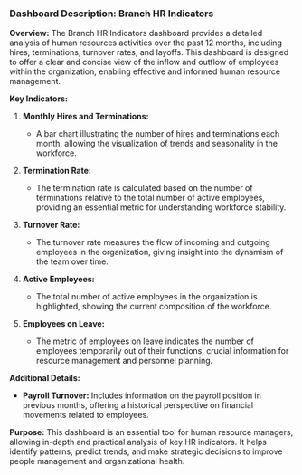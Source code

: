 ### Dashboard Description: Branch HR Indicators

**Overview:**
The Branch HR Indicators dashboard provides a detailed analysis of human resources activities over the past 12 months, including hires, terminations, turnover rates, and layoffs. This dashboard is designed to offer a clear and concise view of the inflow and outflow of employees within the organization, enabling effective and informed human resource management.

**Key Indicators:**
1. **Monthly Hires and Terminations:**
   - A bar chart illustrating the number of hires and terminations each month, allowing the visualization of trends and seasonality in the workforce.

2. **Termination Rate:**
   - The termination rate is calculated based on the number of terminations relative to the total number of active employees, providing an essential metric for understanding workforce stability.

3. **Turnover Rate:**
   - The turnover rate measures the flow of incoming and outgoing employees in the organization, giving insight into the dynamism of the team over time.

4. **Active Employees:**
   - The total number of active employees in the organization is highlighted, showing the current composition of the workforce.

5. **Employees on Leave:**
   - The metric of employees on leave indicates the number of employees temporarily out of their functions, crucial information for resource management and personnel planning.

**Additional Details:**
- **Payroll Turnover:** Includes information on the payroll position in previous months, offering a historical perspective on financial movements related to employees.

**Purpose:**
This dashboard is an essential tool for human resource managers, allowing in-depth and practical analysis of key HR indicators. It helps identify patterns, predict trends, and make strategic decisions to improve people management and organizational health.
